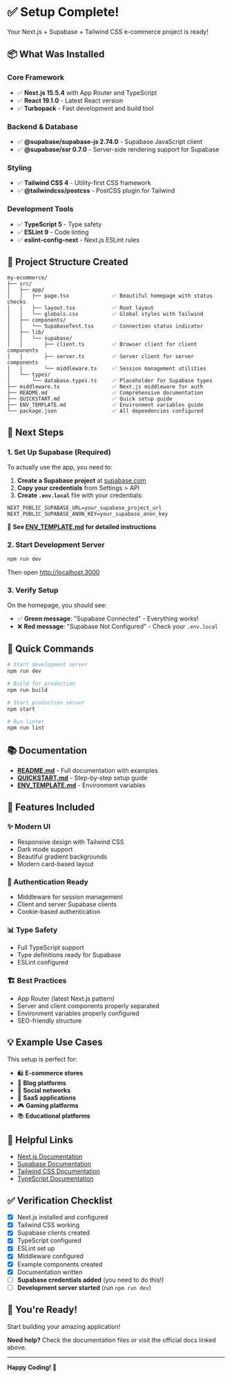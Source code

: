 # ✅ Setup Complete!

Your Next.js + Supabase + Tailwind CSS e-commerce project is ready!

## 📦 What Was Installed

### Core Framework
- ✅ **Next.js 15.5.4** with App Router and TypeScript
- ✅ **React 19.1.0** - Latest React version
- ✅ **Turbopack** - Fast development and build tool

### Backend & Database
- ✅ **@supabase/supabase-js 2.74.0** - Supabase JavaScript client
- ✅ **@supabase/ssr 0.7.0** - Server-side rendering support for Supabase

### Styling
- ✅ **Tailwind CSS 4** - Utility-first CSS framework
- ✅ **@tailwindcss/postcss** - PostCSS plugin for Tailwind

### Development Tools
- ✅ **TypeScript 5** - Type safety
- ✅ **ESLint 9** - Code linting
- ✅ **eslint-config-next** - Next.js ESLint rules

## 📁 Project Structure Created

```
my-ecommerce/
├── src/
│   ├── app/
│   │   ├── page.tsx              ✅ Beautiful homepage with status checks
│   │   ├── layout.tsx            ✅ Root layout
│   │   └── globals.css           ✅ Global styles with Tailwind
│   ├── components/
│   │   └── SupabaseTest.tsx      ✅ Connection status indicator
│   ├── lib/
│   │   └── supabase/
│   │       ├── client.ts         ✅ Browser client for client components
│   │       ├── server.ts         ✅ Server client for server components
│   │       └── middleware.ts     ✅ Session management utilities
│   └── types/
│       └── database.types.ts     ✅ Placeholder for Supabase types
├── middleware.ts                 ✅ Next.js middleware for auth
├── README.md                     ✅ Comprehensive documentation
├── QUICKSTART.md                 ✅ Quick setup guide
├── ENV_TEMPLATE.md               ✅ Environment variables guide
└── package.json                  ✅ All dependencies configured
```

## 🎯 Next Steps

### 1. Set Up Supabase (Required)

To actually use the app, you need to:

1. **Create a Supabase project** at [supabase.com](https://app.supabase.com)
2. **Copy your credentials** from Settings > API
3. **Create `.env.local`** file with your credentials:

```env
NEXT_PUBLIC_SUPABASE_URL=your_supabase_project_url
NEXT_PUBLIC_SUPABASE_ANON_KEY=your_supabase_anon_key
```

📖 **See [ENV_TEMPLATE.md](ENV_TEMPLATE.md) for detailed instructions**

### 2. Start Development Server

```bash
npm run dev
```

Then open [http://localhost:3000](http://localhost:3000)

### 3. Verify Setup

On the homepage, you should see:
- ✅ **Green message**: "Supabase Connected" - Everything works!
- ❌ **Red message**: "Supabase Not Configured" - Check your `.env.local`

## 🚀 Quick Commands

```bash
# Start development server
npm run dev

# Build for production
npm run build

# Start production server
npm start

# Run linter
npm run lint
```

## 📚 Documentation

- **[README.md](README.md)** - Full documentation with examples
- **[QUICKSTART.md](QUICKSTART.md)** - Step-by-step setup guide
- **[ENV_TEMPLATE.md](ENV_TEMPLATE.md)** - Environment variables

## 🎨 Features Included

### ✨ Modern UI
- Responsive design with Tailwind CSS
- Dark mode support
- Beautiful gradient backgrounds
- Modern card-based layout

### 🔐 Authentication Ready
- Middleware for session management
- Client and server Supabase clients
- Cookie-based authentication

### 📊 Type Safety
- Full TypeScript support
- Type definitions ready for Supabase
- ESLint configured

### 🏗️ Best Practices
- App Router (latest Next.js pattern)
- Server and client components properly separated
- Environment variables properly configured
- SEO-friendly structure

## 💡 Example Use Cases

This setup is perfect for:
- 🛍️ **E-commerce stores**
- 📝 **Blog platforms**
- 👥 **Social networks**
- 📱 **SaaS applications**
- 🎮 **Gaming platforms**
- 📚 **Educational platforms**

## 🔗 Helpful Links

- [Next.js Documentation](https://nextjs.org/docs)
- [Supabase Documentation](https://supabase.com/docs)
- [Tailwind CSS Documentation](https://tailwindcss.com/docs)
- [TypeScript Documentation](https://www.typescriptlang.org/docs)

## ✅ Verification Checklist

- [x] Next.js installed and configured
- [x] Tailwind CSS working
- [x] Supabase clients created
- [x] TypeScript configured
- [x] ESLint set up
- [x] Middleware configured
- [x] Example components created
- [x] Documentation written
- [ ] **Supabase credentials added** (you need to do this!)
- [ ] **Development server started** (run `npm run dev`)

## 🎉 You're Ready!

Start building your amazing application!

**Need help?** Check the documentation files or visit the official docs linked above.

---

**Happy Coding! 🚀**

